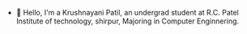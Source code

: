 - 👋 Hello,
I'm a Krushnayani Patil, an undergrad student at R.C. Patel Institute of technology, shirpur, Majoring in Computer Enginnering. 

<!---
krushnayani/krushnayani is a ✨ special ✨ repository because its `README.md` (this file) appears on your GitHub profile.
You can click the Preview link to take a look at your changes.
--->
